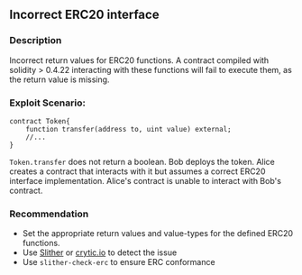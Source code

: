 ## Incorrect ERC20 interface

### Description
Incorrect return values for ERC20 functions. A contract compiled with solidity > 0.4.22 interacting with these functions will fail to execute them, as the return value is missing.

### Exploit Scenario:

```solidity
contract Token{
    function transfer(address to, uint value) external;
    //...
}
```
`Token.transfer` does not return a boolean. Bob deploys the token. Alice creates a contract that interacts with it but assumes a correct ERC20 interface implementation. Alice's contract is unable to interact with Bob's contract.

### Recommendation
- Set the appropriate return values and value-types for the defined ERC20 functions.
- Use [Slither](https://github.com/crytic/slither/) or [crytic.io](https://crytic.io/) to detect the issue
- Use `slither-check-erc` to ensure ERC conformance
